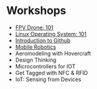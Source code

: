 # Workshops
+ [FPV Drone: 101](https://github.com/Team-SDIoT/SDIoT_Events/tree/master/Workshops/FPV-Drone-Racing-101)
+ [Linux Operating System: 101](https://github.com/Team-SDIoT/SDIoT_Events/tree/master/Workshops/Linux-Operating-System-101)
+ [Introduction to Github](https://github.com/Team-SDIoT/SDIoT_Events/tree/master/Workshops/Introduction-to-Github)
+ [Mobile Robotics](https://github.com/Team-SDIoT/SDIoT_Events/tree/master/Workshops/Mobile%20Robotics)
+ Aeromodeling with Hovercraft
+ Design Thinking      
+ Microcontrollers for IOT
+ Get Tagged with NFC & RFID
+ IoT: Sensing from Devices
